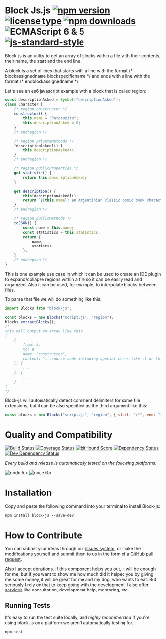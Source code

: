<!-- ph replacements -->
<!-- name, /block-js/g, block-js -->
<!-- namePascal, /Block-js/g, Block-js -->
<!-- endph -->
<!-- ph ignoringStamps -->
<!-- endph -->
<!-- ph title -->
# Block Js.js [![npm version](https://img.shields.io/npm/v/block-js.svg)](https://www.npmjs.com/package/block-js) [![license type](https://img.shields.io/npm/l/block-js.svg)](https://github.com/nicosommi/block-js.git/blob/master/LICENSE) [![npm downloads](https://img.shields.io/npm/dm/block-js.svg)](https://www.npmjs.com/package/block-js) ![ECMAScript 6 & 5](https://img.shields.io/badge/ECMAScript-6%20/%205-red.svg) [![js-standard-style](https://img.shields.io/badge/code%20style-standard-brightgreen.svg)](http://standardjs.com/)
<!-- endph -->

<!-- ph description -->
Block-js is an utility to get an array of blocks within a file with their contents, their name, the start and the end line.

A block is a set of lines that starts with a line with the format /\* blockassignedname blockspecificname \*/ and ends with a line with the format /\* endblockassignedname \*/
<!-- endph -->

<!-- ph usagesAndExamples -->
Let's see an es6 javascript example with a block that is called region:

```javascript
const descriptionAsked = Symbol("descriptionAsked");
class Character {
	/* region constructor */
	constructor() {
		this.name = "Patoruzito";
		this.descriptionAsked = 0;
	}
	/* endregion */

	/* region privateMethods */
	[descriptionAsked]() {
		this.descriptionAsked++;
	}
	/* endregion */

	/* region publicProperties */
	get statistic() {
		return this.descriptionAsked;
	}

	get description() {
		this[descriptionAsked]();
		return `${this.name}: an Argentinian classic comic book character. Usa poncho.`;
	}
	/* endregion */

	/* region publicMethods */
	toJSON() {
		const name = this.name;
		const statistics = this.statistics;
		return {
			name,
			statistic
		};
	}
	/* endregion */
}
```

This is one example use case in which it can be used to create an IDE plugin to expand/collapse regions within a file so it can be easily read and organized.
Also it can be used, for example, to interpolate blocks between files.

To parse that file we will do something like this:

```javascript
import Blocks from "block-js";

const blocks = new Blocks("script.js", "region");
blocks.extractBlocks();
/*
this will output an array like this
[
	{
		from: 3,
		to: 8,
		name: "constructor",
		content: "...source code including special chars like \t or \n..."
	}, {
		...
	}, {
		...
	}
]
*/
```

Block-js will automatically detect comment delimiters for some file extensions, but it can be also specified as the third argument like this:

```javascript
const blocks = new Blocks("script.js", "region", { start: "/*", end: "*/" });
```

<!-- endph -->
<!-- ph howItWorks -->
<!-- endph -->
<!-- ph qualityAndCompatibility -->
# Quality and Compatibility

[![Build Status](https://travis-ci.org/nicosommi/block-js.png?branch=master)](https://travis-ci.org/nicosommi/block-js) [![Coverage Status](https://coveralls.io/repos/nicosommi/block-js/badge.svg)](https://coveralls.io/r/nicosommi/block-js)  [![bitHound Score](https://www.bithound.io/github/nicosommi/block-js/badges/score.svg)](https://www.bithound.io/github/nicosommi/block-js)  [![Dependency Status](https://david-dm.org/nicosommi/block-js.png?theme=shields.io)](https://david-dm.org/nicosommi/block-js?theme=shields.io) [![Dev Dependency Status](https://david-dm.org/nicosommi/block-js/dev-status.svg)](https://david-dm.org/nicosommi/block-js?theme=shields.io#info=devDependencies)

*Every build and release is automatically tested on the following platforms:*

![node 5.x](https://img.shields.io/badge/node-5.x-brightgreen.svg)
![node 6.x](https://img.shields.io/badge/node-6.x-brightgreen.svg)
<!-- endph -->
<!-- ph installation -->
# Installation

Copy and paste the following command into your terminal to install Block-js:

```
npm install block-js --save-dev
```

<!-- endph -->
<!-- stamp contribute -->
# How to Contribute

You can submit your ideas through our [issues system](https://github.com/nicosommi/block-js/issues), or make the modifications yourself and submit them to us in the form of a [GitHub pull request](https://help.github.com/articles/using-pull-requests/).

Also I accept [donations](http://nicosommi.com). If this component helps you out, it will be enough for me, but if you want to show me how much did it helped you by giving me some money, it will be great for me and my dog, who wants to eat. But seriously I rely on that to keep going with the development.
I also offer [services](http://integracionesagiles.com) like consultation, development help, mentoring, etc.
<!-- endstamp -->
<!-- stamp runningtests -->
## Running Tests

It's easy to run the test suite locally, and *highly recommended* if you're using block-js on a platform we aren't automatically testing for.

```
npm test
```
<!-- endstamp -->
